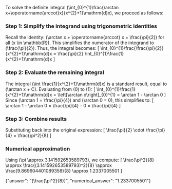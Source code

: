 

To solve the definite integral \(\int_{0}^{1}\frac{\arctan x+\operatorname{arccot}x}{x^{2}+1}\mathrm{d}x\), we proceed as follows:

### Step 1: Simplify the integrand using trigonometric identities
Recall the identity: \(\arctan x + \operatorname{arccot} x = \frac{\pi}{2}\) for all \(x \in \mathbb{R}\). This simplifies the numerator of the integrand to \(\frac{\pi}{2}\). Thus, the integral becomes:
\[
\int_{0}^{1}\frac{\frac{\pi}{2}}{x^{2}+1}\mathrm{d}x = \frac{\pi}{2} \int_{0}^{1}\frac{1}{x^{2}+1}\mathrm{d}x
\]

### Step 2: Evaluate the remaining integral
The integral \(\int \frac{1}{x^{2}+1}\mathrm{d}x\) is a standard result, equal to \(\arctan x + C\). Evaluating from \(0\) to \(1\):
\[
\int_{0}^{1}\frac{1}{x^{2}+1}\mathrm{d}x = \left[\arctan x\right]_{0}^{1} = \arctan 1 - \arctan 0
\]
Since \(\arctan 1 = \frac{\pi}{4}\) and \(\arctan 0 = 0\), this simplifies to:
\[
\arctan 1 - \arctan 0 = \frac{\pi}{4} - 0 = \frac{\pi}{4}
\]

### Step 3: Combine results
Substituting back into the original expression:
\[
\frac{\pi}{2} \cdot \frac{\pi}{4} = \frac{\pi^2}{8}
\]

### Numerical approximation
Using \(\pi \approx 3.141592653589793\), we compute:
\[
\frac{\pi^2}{8} \approx \frac{(3.141592653589793)^2}{8} \approx \frac{9.869604401089358}{8} \approx 1.2337005501
\]

{"answer": "\(\frac{\pi^2}{8}\)", "numerical_answer": "1.2337005501"}